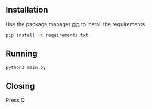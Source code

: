 
## Installation

Use the package manager [pip](https://pip.pypa.io/en/stable/) to install the requirements.

```bash
pip install -r requirements.txt
```

## Running 
```bash
python3 main.py
```

## Closing
Press Q
